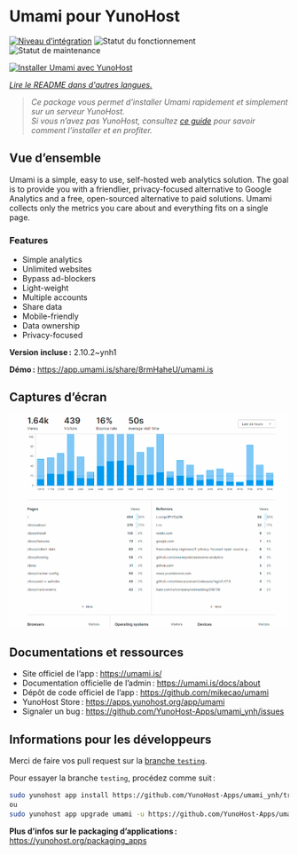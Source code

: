 <!--
Nota bene : ce README est automatiquement généré par <https://github.com/YunoHost/apps/tree/master/tools/readme_generator>
Il NE doit PAS être modifié à la main.
-->

# Umami pour YunoHost

[![Niveau d’intégration](https://dash.yunohost.org/integration/umami.svg)](https://dash.yunohost.org/appci/app/umami) ![Statut du fonctionnement](https://ci-apps.yunohost.org/ci/badges/umami.status.svg) ![Statut de maintenance](https://ci-apps.yunohost.org/ci/badges/umami.maintain.svg)

[![Installer Umami avec YunoHost](https://install-app.yunohost.org/install-with-yunohost.svg)](https://install-app.yunohost.org/?app=umami)

*[Lire le README dans d'autres langues.](./ALL_README.md)*

> *Ce package vous permet d’installer Umami rapidement et simplement sur un serveur YunoHost.*  
> *Si vous n’avez pas YunoHost, consultez [ce guide](https://yunohost.org/install) pour savoir comment l’installer et en profiter.*

## Vue d’ensemble

Umami is a simple, easy to use, self-hosted web analytics solution. The goal is to provide you with a friendlier, privacy-focused alternative to Google Analytics and a free, open-sourced alternative to paid solutions. Umami collects only the metrics you care about and everything fits on a single page. 

### Features

- Simple analytics
- Unlimited websites
- Bypass ad-blockers
- Light-weight
- Multiple accounts
- Share data
- Mobile-friendly
- Data ownership
- Privacy-focused


**Version incluse :** 2.10.2~ynh1

**Démo :** <https://app.umami.is/share/8rmHaheU/umami.is>

## Captures d’écran

![Capture d’écran de Umami](./doc/screenshots/dark.png)

## Documentations et ressources

- Site officiel de l’app : <https://umami.is/>
- Documentation officielle de l’admin : <https://umami.is/docs/about>
- Dépôt de code officiel de l’app : <https://github.com/mikecao/umami>
- YunoHost Store : <https://apps.yunohost.org/app/umami>
- Signaler un bug : <https://github.com/YunoHost-Apps/umami_ynh/issues>

## Informations pour les développeurs

Merci de faire vos pull request sur la [branche `testing`](https://github.com/YunoHost-Apps/umami_ynh/tree/testing).

Pour essayer la branche `testing`, procédez comme suit :

```bash
sudo yunohost app install https://github.com/YunoHost-Apps/umami_ynh/tree/testing --debug
ou
sudo yunohost app upgrade umami -u https://github.com/YunoHost-Apps/umami_ynh/tree/testing --debug
```

**Plus d’infos sur le packaging d’applications :** <https://yunohost.org/packaging_apps>
